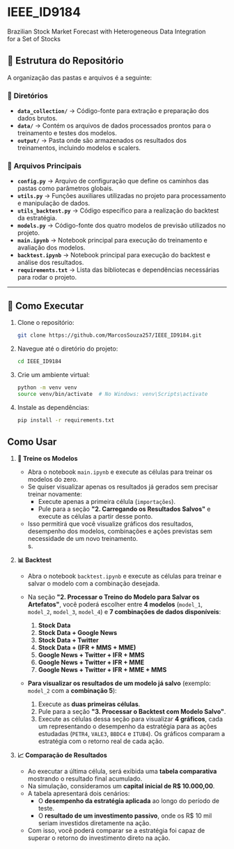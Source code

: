 # IEEE_ID9184
Brazilian Stock Market Forecast with Heterogeneous Data Integration for a Set of Stocks

## 📁 Estrutura do Repositório  

A organização das pastas e arquivos é a seguinte:  

### 📂 **Diretórios**  

- **`data_collection/`** → Código-fonte para extração e preparação dos dados brutos.  
- **`data/`** → Contém os arquivos de dados processados prontos para o treinamento e testes dos modelos.  
- **`output/`** → Pasta onde são armazenados os resultados dos treinamentos, incluindo modelos e scalers.  

### 📄 **Arquivos Principais**  

- **`config.py`** → Arquivo de configuração que define os caminhos das pastas como parâmetros globais.  
- **`utils.py`** → Funções auxiliares utilizadas no projeto para processamento e manipulação de dados.  
- **`utils_backtest.py`** → Código específico para a realização do backtest da estratégia.  
- **`models.py`** → Código-fonte dos quatro modelos de previsão utilizados no projeto.  
- **`main.ipynb`** → Notebook principal para execução do treinamento e avaliação dos modelos.  
- **`backtest.ipynb`** → Notebook principal para execução do backtest e análise dos resultados.  
- **`requirements.txt`** → Lista das bibliotecas e dependências necessárias para rodar o projeto.  

---


## 🚀 Como Executar  

1.  Clone o repositório:

    ```bash
    git clone https://github.com/MarcosSouza257/IEEE_ID9184.git
    ```

2.  Navegue até o diretório do projeto:

    ```bash
    cd IEEE_ID9184
    ```
3. Crie um ambiente virtual:

    ```bash
    python -m venv venv
    source venv/bin/activate  # No Windows: venv\Scripts\activate
    ```


4.  Instale as dependências:

    ```bash
    pip install -r requirements.txt

## Como Usar  

1. **🚀 Treine os Modelos**  

   - Abra o notebook `main.ipynb` e execute as células para treinar os modelos do zero.  
   - Se quiser visualizar apenas os resultados já gerados sem precisar treinar novamente:  
     - Execute apenas a primeira célula (`importações`).  
     - Pule para a seção **"2. Carregando os Resultados Salvos"** e execute as células a partir desse ponto.  
   - Isso permitirá que você visualize gráficos dos resultados, desempenho dos modelos, combinações e ações previstas sem necessidade de um novo treinamento.  
s.
2. **📊 Backtest**  

   - Abra o notebook `backtest.ipynb` e execute as células para treinar e salvar o modelo com a combinação desejada.  
   - Na seção **"2. Processar o Treino do Modelo para Salvar os Artefatos"**, você poderá escolher entre **4 modelos** (`model_1`, `model_2`, `model_3`, `model_4`) e **7 combinações de dados disponíveis**:  

     1. **Stock Data**  
     2. **Stock Data + Google News**  
     3. **Stock Data + Twitter**  
     4. **Stock Data + (IFR + MMS + MME)**  
     5. **Google News + Twitter + IFR + MMS**  
     6. **Google News + Twitter + IFR + MME**  
     7. **Google News + Twitter + IFR + MME + MMS**  

   - **Para visualizar os resultados de um modelo já salvo** (exemplo: `model_2` com a **combinação 5**):  
     1. Execute as **duas primeiras células**.  
     2. Pule para a seção **"3. Processar o Backtest com Modelo Salvo"**.  
     3. Execute as células dessa seção para visualizar **4 gráficos**, cada um representando o desempenho da estratégia para as ações estudadas (`PETR4`, `VALE3`, `BBDC4` e `ITUB4`). Os gráficos comparam a estratégia com o retorno real de cada ação. 
3. **📈 Comparação de Resultados**  

   - Ao executar a última célula, será exibida uma **tabela comparativa** mostrando o resultado final acumulado.  
   - Na simulação, consideramos um **capital inicial de R$ 10.000,00**.  
   - A tabela apresentará dois cenários:  
     - O **desempenho da estratégia aplicada** ao longo do período de teste.  
     - O **resultado de um investimento passivo**, onde os R$ 10 mil seriam investidos diretamente na ação.  
   - Com isso, você poderá comparar se a estratégia foi capaz de superar o retorno do investimento direto na ação.  








